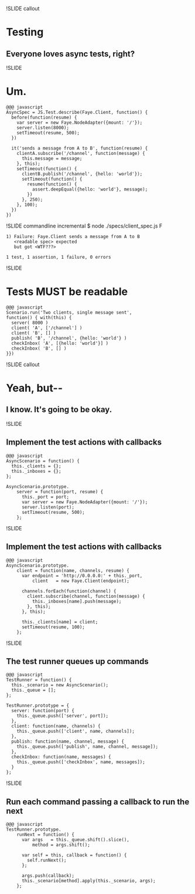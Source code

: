 !SLIDE callout
# Testing
## Everyone loves async tests, right?


!SLIDE
# Um.

    @@@ javascript
    AsyncSpec = JS.Test.describe(Faye.Client, function() {
      before(function(resume) {
        var server = new Faye.NodeAdapter({mount: '/'});
        server.listen(8000);
        setTimeout(resume, 500);
      })
      
      it('sends a message from A to B', function(resume) {
        clientA.subscribe('/channel', function(message) {
          this.message = message;
        }, this);
        setTimeout(function() {
          clientB.publish('/channel', {hello: 'world'});
          setTimeout(function() {
            resume(function() {
              assert.deepEqual({hello: 'world'}, message);
            })
          }, 250);
        }, 100);
      })
    })


!SLIDE commandline incremental
    $ node ./specs/client_spec.js
    F
    
    1) Failure: Faye.Client sends a message from A to B
       <readable spec> expected
       but got <WTF???>
    
    1 test, 1 assertion, 1 failure, 0 errors
    

!SLIDE
# Tests MUST be readable

    @@@ javascript
    Scenario.run('Two clients, single message sent',
    function() { with(this) {
      server( 8000 )
      client( 'A', ['/channel'] )
      client( 'B', [] )
      publish( 'B', '/channel', {hello: 'world'} )
      checkInbox( 'A', [{hello: 'world'}] )
      checkInbox( 'B', [] )
    }})


!SLIDE callout
# Yeah, but--
## I know. It's going to be okay.


!SLIDE
## Implement the test actions with callbacks

    @@@ javascript
    AsyncScenario = function() {
      this._clients = {};
      this._inboxes = {};
    };
    
    AsyncScenario.prototype.
        server = function(port, resume) {
          this._port = port;
          var server = new Faye.NodeAdapter({mount: '/'});
          server.listen(port);
          setTimeout(resume, 500);
        };


!SLIDE
## Implement the test actions with callbacks

    @@@ javascript
    AsyncScenario.prototype.
        client = function(name, channels, resume) {
          var endpoint = 'http://0.0.0.0:' + this._port,
              client   = new Faye.Client(endpoint);
          
          channels.forEach(function(channel) {
            client.subscribe(channel, function(message) {
              this._inboxes[name].push(message);
            }, this);
          }, this);
          
          this._clients[name] = client;
          setTimeout(resume, 100);
        };


!SLIDE
## The test runner queues up commands

    @@@ javascript
    TestRunner = function() {
      this._scenario = new AsyncScenario();
      this._queue = [];
    };
    
    TestRunner.prototype = {
      server: function(port) {
        this._queue.push(['server', port]);
      },
      client: function(name, channels) {
        this._queue.push(['client', name, channels]);
      },
      publish: function(name, channel, message) {
        this._queue.push(['publish', name, channel, message]);
      },
      checkInbox: function(name, messages) {
        this._queue.push(['checkInbox', name, messages]);
      }
    };


!SLIDE
## Run each command passing a callback to run the next

    @@@ javascript
    TestRunner.prototype.
        runNext = function() {
          var args   = this._queue.shift().slice(),
              method = args.shift();
          
          var self = this, callback = function() {
            self.runNext();
          };
          
          args.push(callback);
          this._scenario[method].apply(this._scenario, args);
        };


